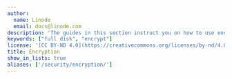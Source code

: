 ```yaml
---
author:
  name: Linode
  email: docs@linode.com
description: 'The guides in this section instruct you on how to use encryption to keep data on your Linode secure. You can encrypt disks or entire volumes to protect your data.'
keywords: ["full disk", "encrypt"]
license: '[CC BY-ND 4.0](https://creativecommons.org/licenses/by-nd/4.0)'
title: Encryption
show_in_lists: true
aliases: ['/security/encryption/']
---
```

